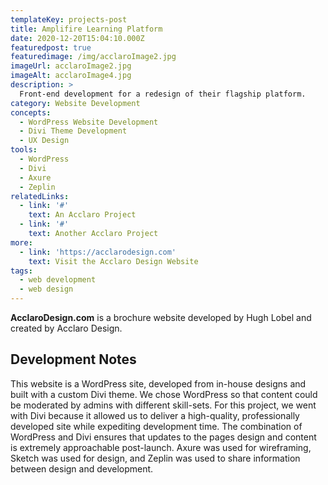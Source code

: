 ```yaml
---
templateKey: projects-post
title: Amplifire Learning Platform
date: 2020-12-20T15:04:10.000Z
featuredpost: true
featuredimage: /img/acclaroImage2.jpg
imageUrl: acclaroImage2.jpg
imageAlt: acclaroImage4.jpg
description: >
  Front-end development for a redesign of their flagship platform.
category: Website Development
concepts:
  - WordPress Website Development
  - Divi Theme Development
  - UX Design
tools:
  - WordPress
  - Divi
  - Axure
  - Zeplin
relatedLinks:
  - link: '#'
    text: An Acclaro Project
  - link: '#'
    text: Another Acclaro Project
more:
  - link: 'https://acclarodesign.com'
    text: Visit the Acclaro Design Website
tags:
  - web development
  - web design 
---
```

**AcclaroDesign.com** is a brochure website developed by Hugh Lobel and created by Acclaro Design.

## Development Notes
This website is a WordPress site, developed from in-house designs and built with a custom Divi theme. We chose WordPress so that content could be moderated by admins with different skill-sets. For this project, we went with Divi because it allowed us to deliver a high-quality, professionally developed site while expediting development time. The combination of WordPress and Divi ensures that updates to the pages design and content is extremely approachable post-launch. Axure was used for wireframing, Sketch was used for design, and Zeplin was used to share information between design and development.
